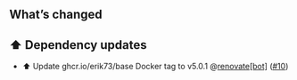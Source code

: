 ## What’s changed

## ⬆️ Dependency updates

- ⬆️ Update ghcr.io/erik73/base Docker tag to v5.0.1 @[renovate[bot]](https://github.com/apps/renovate) ([#10](https://github.com/erik73/addon-phpmyadmin/pull/10))
